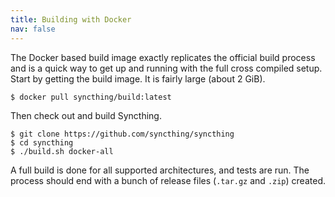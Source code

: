 ```yaml
---
title: Building with Docker
nav: false
---
```


The Docker based build image exactly replicates the official build process and
is a quick way to get up and running with the full cross compiled setup. Start
by getting the build image. It is fairly large (about 2 GiB).

```
$ docker pull syncthing/build:latest
```

Then check out and build Syncthing.

```
$ git clone https://github.com/syncthing/syncthing
$ cd syncthing
$ ./build.sh docker-all
```

A full build is done for all supported architectures, and tests are run. The
process should end with a bunch of release files (`.tar.gz` and `.zip`)
created.
